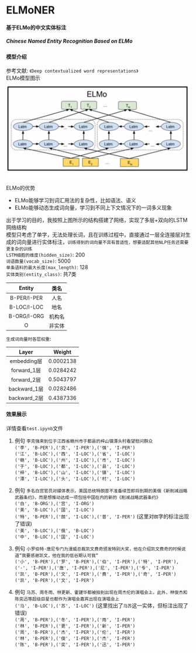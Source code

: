 # ELMoNER
#### 基于ELMo的中文实体标注
##### Chinese Named Entity Recognition Based on ELMo

#### 模型介绍
参考文献: `《Deep contextualized word representations》`  
ELMo模型图示  
![avatar](images/ELMo.png)  

ELMo的优势  
* ELMo能够学习到词汇用法的复杂性，比如语法、语义
* ELMo能够动态生成词向量，学习到不同上下文情况下的一词多义现象

出于学习的目的，我按照上图所示的结构搭建了网络，实现了多层+双向的LSTM网络结构  
模型只考虑了单字，无法处理长词，且在训练过程中，直接通过一层全连接层对生成的词向量进行实体标注，`训练得到的词向量不具有普适性，想要适配其他NLP任务还需要更复杂的训练 `   
`LSTM细胞的维度(hidden_size)`: 200  
`词语数量(vocab_size)`: 5000  
`单条语料的最大长度(max_length)`: 128  
`实体类别(entity_class)`: 共7类  

|  Entity  | 类名 |
| :---: | :---: |
|B-PER/I-PER| 人名 |
|B-LOC/I-LOC| 地名 |
|B-ORG/I-ORG| 机构名 |
|O| 非实体 |

`生成词向量时各层权重`:   

|  Layer  | Weight |
| :---: | :---: |
|embedding层| 0.0002138|
|forward_1层| 0.0284242|
|forward_2层| 0.5043797|
|backward_1层| 0.0282486|
|backward_2层| 0.4387336|

#### 效果展示  
详情查看`test.ipynb`文件
1. 例句  `李克强来到位于江西省赣州市于都县的梓山镇潭头村看望慰问群众`  
`('李', 'B-PER'),('克', 'I-PER'),('强', 'I-PER')`  
`('江', 'B-LOC'),('西', 'I-LOC'),('省', 'I-LOC')`  
`('赣', 'B-LOC'),('州', 'I-LOC'),('市', 'I-LOC')`  
`('于', 'B-LOC'),('都', 'I-LOC'),('县', 'I-LOC')`  
`('梓', 'B-LOC'),('山', 'I-LOC'),('镇', 'I-LOC')`  
`('潭', 'I-LOC'),('头', 'I-LOC'),('村', 'I-LOC')`  

2. 例句  `多名白宫官员对媒体表示，美国总统特朗普不准备续签即将到期的美俄《新削减战略武器条约》，而是想推动达成一项包括中国在内的新的《削减战略武器条约》`  
`('白', 'B-ORG'),('宫', 'I-ORG')`  
`('美', 'B-LOC'),('国', 'I-LOC')`  
`('特', 'B-PER'),('朗', 'I-LOC'),('普', 'I-PER')`  (这里对`朗`字的标注出现了错误)  
`('美', 'B-LOC'),('俄', 'B-LOC')`  
`('中', 'B-LOC'),('国', 'I-LOC')`  

3. 例句  `小罗伯特·唐尼专门为漫威总裁凯文费奇颁发特别大奖，他在介绍凯文费奇的时候说道“我要感谢凯文，他在我的低谷期认可我“`  
`('小', 'B-PER'),('罗', 'B-PER'),('伯', 'I-PER'),('特', 'I-PER'),('·', 'I-PER'),('唐', 'I-PER'),('尼', 'I-PER'),('专', 'I-PER')`  
`('凯', 'B-PER'),('文', 'I-PER'),('费', 'I-PER'),('奇', 'I-PER')`  
`('凯', 'B-PER'),('文', 'I-PER')`  

4. 例句  `马苏、周冬雨、林更新、霍建华都被拍到出现在周杰伦的演唱会上，此外，林俊杰和陈奕迅等超级巨星也都作为演唱会嘉宾出现在演唱会上`  
`('马', 'B-LOC'),('苏', 'I-LOC')` (这里找出了`马苏`这一实体，但标注出现了错误)  
`('周', 'B-PER'),('冬', 'I-PER'),('雨', 'I-PER')`  
`('林', 'B-PER'),('更', 'I-PER'),('新', 'I-PER')`  
`('周', 'B-PER'),('杰', 'I-PER'),('伦', 'I-PER')`  
`('林', 'B-PER'),('俊', 'I-PER'),('杰', 'I-PER')`  
`('陈', 'B-PER'),('奕', 'I-PER'),('迅', 'I-PER')`  
